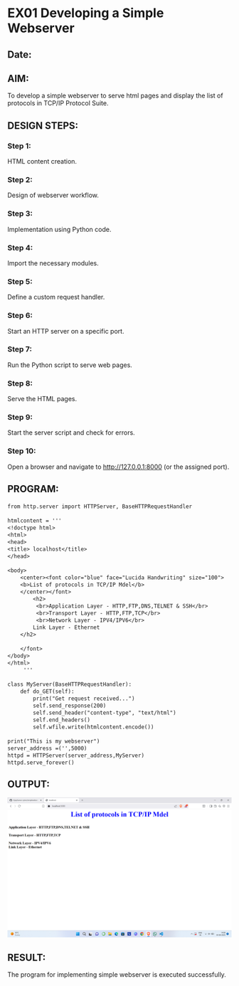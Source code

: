 # EX01 Developing a Simple Webserver
## Date:

## AIM:
To develop a simple webserver to serve html pages and display the list of protocols in TCP/IP Protocol Suite.

## DESIGN STEPS:
### Step 1: 
HTML content creation.

### Step 2:
Design of webserver workflow.

### Step 3:
Implementation using Python code.

### Step 4:
Import the necessary modules.

### Step 5:
Define a custom request handler.

### Step 6:
Start an HTTP server on a specific port.

### Step 7:
Run the Python script to serve web pages.

### Step 8:
Serve the HTML pages.

### Step 9:
Start the server script and check for errors.

### Step 10:
Open a browser and navigate to http://127.0.0.1:8000 (or the assigned port).

## PROGRAM:
```
from http.server import HTTPServer, BaseHTTPRequestHandler

htmlcontent = '''
<!doctype html>
<html>
<head>
<title> localhost</title>
</head>

<body>
    <center><font color="blue" face="Lucida Handwriting" size="100">
    <b>List of protocols in TCP/IP Mdel</b>
    </center></font>
        <h2>
         <br>Application Layer - HTTP,FTP,DNS,TELNET & SSH</br>
         <br>Transport Layer - HTTP,FTP,TCP</br>
         <br>Network Layer - IPV4/IPV6</br>
        Link Layer - Ethernet
    </h2>
        
    </font>
</body>
</html>
     '''

class MyServer(BaseHTTPRequestHandler):
    def do_GET(self):
        print("Get request received...")
        self.send_response(200) 
        self.send_header("content-type", "text/html")       
        self.end_headers()
        self.wfile.write(htmlcontent.encode())

print("This is my webserver") 
server_address =('',5000)
httpd = HTTPServer(server_address,MyServer)
httpd.serve_forever()
```

## OUTPUT:
![out img](<Screenshot (7).png>)

## RESULT:
The program for implementing simple webserver is executed successfully.
